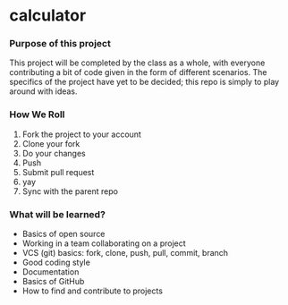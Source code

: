 calculator
==========

### Purpose of this project
This project will be completed by the class as a whole, with everyone contributing a bit of code given in the form of different scenarios.  The specifics of the project have yet to be decided; this repo is simply to play around with ideas.

### How We Roll
1) Fork the project to your account
2) Clone your fork
3) Do your changes
4) Push
5) Submit pull request
6) yay
7) Sync with the parent repo

### What will be learned?
* Basics of open source
* Working in a team collaborating on a project
* VCS (git) basics: fork, clone, push, pull, commit, branch
* Good coding style
* Documentation
* Basics of GitHub
* How to find and contribute to projects

